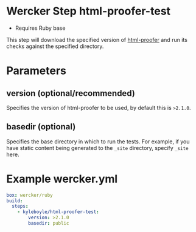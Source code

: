 # Wercker Step html-proofer-test

* Requires Ruby base

This step will download the specified version of [html-proofer](https://github.com/gjtorikian/html-proofer) and run its checks against the specified directory.

# Parameters

## version (optional/recommended)

Specifies the version of html-proofer to be used, by default this is `>2.1.0`. 

## basedir (optional)
Specifies the base directory in which to run the tests. For example, if you have static content being generated to the `_site` directory, specify `_site` here.

# Example wercker.yml

```yml
box: wercker/ruby
build:
  steps:
    - kyleboyle/html-proofer-test:
        version: >2.1.0
        basedir: public
```
